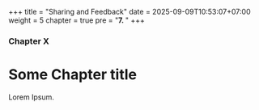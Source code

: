 +++
title = "Sharing and Feedback"
date = 2025-09-09T10:53:07+07:00
weight = 5
chapter = true
pre = "<b>7. </b>"
+++

### Chapter X

# Some Chapter title

Lorem Ipsum.